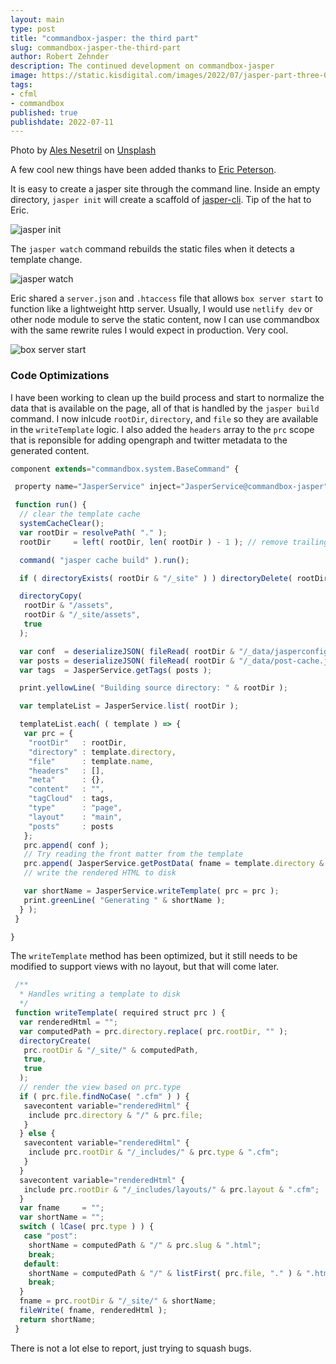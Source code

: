 ```yaml
---
layout: main
type: post
title: "commandbox-jasper: the third part"
slug: commandbox-jasper-the-third-part
author: Robert Zehnder
description: The continued development on commandbox-jasper
image: https://static.kisdigital.com/images/2022/07/jasper-part-three-00.jpg
tags: 
- cfml
- commandbox
published: true
publishdate: 2022-07-11
---
```

Photo by <a href="https://unsplash.com/@alesnesetril?utm_source=unsplash&utm_medium=referral&utm_content=creditCopyText">Ales Nesetril</a> on <a href="https://unsplash.com/s/photos/tech?utm_source=unsplash&utm_medium=referral&utm_content=creditCopyText">Unsplash</a>

A few cool new things have been added thanks to [Eric Peterson](https://github.com/elpete).

It is easy to create a jasper site through the command line. Inside an empty directory, `jasper init` will create a scaffold of [jasper-cli](https://github.com/robertz/jasper-cli). Tip of the hat to Eric.

![jasper init](https://static.kisdigital.com/images/2022/07/jasper-part-three-02.jpg)

The `jasper watch` command rebuilds the static files when it detects a template change.

![jasper watch](https://static.kisdigital.com/images/2022/07/jasper-part-three-03.jpg)

Eric shared a `server.json` and `.htaccess` file that allows `box server start` to function like a lightweight http server. Usually, I would use `netlify dev` or other node module to serve the static content, now I can use commandbox with the same rewrite rules I would expect in production. Very cool.

![box server start](https://static.kisdigital.com/images/2022/07/jasper-part-three-04.jpg)

### Code Optimizations

I have been working to clean up the build process and start to normalize the data that is available on the page, all of that is handled by the `jasper build` command. I now inlcude `rootDir`, `directory`, and `file` so they are available in the `writeTemplate` logic. I also added the `headers` array to the `prc` scope that is reponsible for adding opengraph and twitter metadata to the generated content.

``` javascript
component extends="commandbox.system.BaseCommand" {

 property name="JasperService" inject="JasperService@commandbox-jasper";

 function run() {
  // clear the template cache
  systemCacheClear();
  var rootDir = resolvePath( "." );
  rootDir     = left( rootDir, len( rootDir ) - 1 ); // remove trailing slash to match directoryList query

  command( "jasper cache build" ).run();

  if ( directoryExists( rootDir & "/_site" ) ) directoryDelete( rootDir & "/_site", true );

  directoryCopy(
   rootDir & "/assets",
   rootDir & "/_site/assets",
   true
  );

  var conf  = deserializeJSON( fileRead( rootDir & "/_data/jasperconfig.json", "utf-8" ) );
  var posts = deserializeJSON( fileRead( rootDir & "/_data/post-cache.json", "utf-8" ) );
  var tags  = JasperService.getTags( posts );

  print.yellowLine( "Building source directory: " & rootDir );

  var templateList = JasperService.list( rootDir );

  templateList.each( ( template ) => {
   var prc = {
    "rootDir"   : rootDir,
    "directory" : template.directory,
    "file"      : template.name,
    "headers"   : [],
    "meta"      : {},
    "content"   : "",
    "tagCloud"  : tags,
    "type"      : "page",
    "layout"    : "main",
    "posts"     : posts
   };
   prc.append( conf );
   // Try reading the front matter from the template
   prc.append( JasperService.getPostData( fname = template.directory & "/" & template.name ) );
   // write the rendered HTML to disk

   var shortName = JasperService.writeTemplate( prc = prc );
   print.greenLine( "Generating " & shortName );
  } );
 }

}
```

The `writeTemplate` method has been optimized, but it still needs to be modified to support views with no layout, but that will come later.

``` javascript
 /**
  * Handles writing a template to disk
  */
 function writeTemplate( required struct prc ) {
  var renderedHtml = "";
  var computedPath = prc.directory.replace( prc.rootDir, "" );
  directoryCreate(
   prc.rootDir & "/_site/" & computedPath,
   true,
   true
  );
  // render the view based on prc.type
  if ( prc.file.findNoCase( ".cfm" ) ) {
   savecontent variable="renderedHtml" {
    include prc.directory & "/" & prc.file;
   }
  } else {
   savecontent variable="renderedHtml" {
    include prc.rootDir & "/_includes/" & prc.type & ".cfm";
   }
  }
  savecontent variable="renderedHtml" {
   include prc.rootDir & "/_includes/layouts/" & prc.layout & ".cfm";
  }
  var fname     = "";
  var shortName = "";
  switch ( lCase( prc.type ) ) {
   case "post":
    shortName = computedPath & "/" & prc.slug & ".html";
    break;
   default:
    shortName = computedPath & "/" & listFirst( prc.file, "." ) & ".html";
    break;
  }
  fname = prc.rootDir & "/_site/" & shortName;
  fileWrite( fname, renderedHtml );
  return shortName;
 }
```

There is not a lot else to report, just trying to squash bugs.

